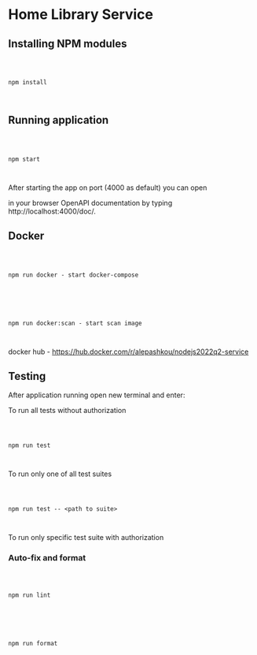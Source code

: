 # Home Library Service

## Installing NPM modules

```



npm install



```

## Running application

```



npm start



```

After starting the app on port (4000 as default) you can open

in your browser OpenAPI documentation by typing http://localhost:4000/doc/.

## Docker

```



npm run docker - start docker-compose



```

```



npm run docker:scan - start scan image



```

docker hub - https://hub.docker.com/r/alepashkou/nodejs2022q2-service

## Testing

After application running open new terminal and enter:

To run all tests without authorization

```



npm run test



```

To run only one of all test suites

```



npm run test -- <path to suite>



```

To run only specific test suite with authorization

### Auto-fix and format

```



npm run lint



```

```



npm run format



```
